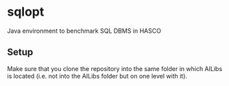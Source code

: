 # sqlopt
Java environment to benchmark SQL DBMS in HASCO

## Setup ##
Make sure that you clone the repository into the same folder in which AILibs is located (i.e. not into the AILibs folder but on one level with it).
